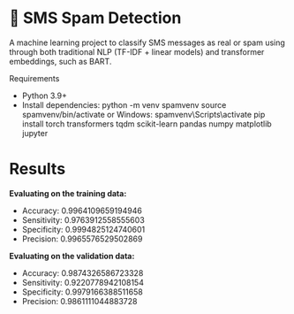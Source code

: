# 📱 SMS Spam Detection

A machine learning project to classify SMS messages as real or spam using through both traditional NLP (TF-IDF + linear models) and transformer embeddings, such as BART.

Requirements
- Python 3.9+
- Install dependencies:
python -m venv spamvenv
source spamvenv/bin/activate or Windows: spamvenv\Scripts\activate
pip install
torch
transformers
tqdm
scikit-learn
pandas
numpy
matplotlib
jupyter

# Results
**Evaluating on the training data:**

-  Accuracy: 0.9964109659194946
- Sensitivity: 0.9763912558555603
- Specificity: 0.9994825124740601
- Precision: 0.9965576529502869

**Evaluating on the validation data:**

- Accuracy: 0.9874326586723328
- Sensitivity: 0.9220778942108154
- Specificity: 0.9979166388511658
- Precision: 0.9861111044883728
